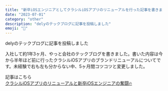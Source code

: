 ```yaml
---
title: "新卒iOSエンジニアとしてクラシルiOSアプリのリニューアルを行った記事を書きました"
date: "2023-07-01"
category: "other"
description: "delyのテックブログに記事を投稿しました"
emoji: "📢"
---
```


delyのテックブログに記事を投稿しました

入社して約1年3ヶ月、やっと会社のテックブログを書きました。書いた内容は今から半年ほど前に行ったクラシルiOSアプリのブランドリニューアルについてです。未経験で右も左も分からない中、5ヶ月間コツコツと変更しました。

記事はこちら  
[クラシルiOSアプリのリニューアルと新卒iOSエンジニアの奮闘🔥](https://tech.dely.jp/entry/ios_renewal_2022)
